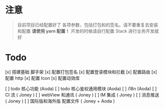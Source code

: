 # 注意

> 目前项目已经配置好了 各项参数，包括打包和的签名。请不要重复去安装和配置 **请使用 yarn 配置！**
> 开发的时候请自行配置 Stack 进行业务开发就好

# Todo

[x] 搭建基础 脚手架
[x] 配置打包签名
[x] 配置登录模块和拦截
[x] 配置路由
[x] 配置 http
[x] 配置 Icon
[x] 配置动效库

[ ] todo 核心功能 (Aoda)
[ ] todo 核心鉴权通用模块 (Aoda)
[ ] i18n (Aoda)
[ ] CI 流 ( Joney )
[ ] webView 和通讯 ( Joney )
[ ] IM 集成 ( Joney )
[ ] 消息推送 ( Joney )
[ ] 国际版和海外版 配置文件 ( Joney + Aoda )
